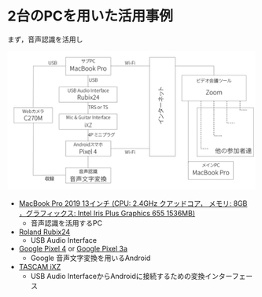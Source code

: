 # 2台のPCを用いた活用事例


まず，音声認識を活用し

![システム](https://github.com/DigitalNatureGroup/Remote_Voice_Recognition/blob/master/case/fig/Remote_Voice_Recognition-Using_2pc_ThetaAkihisa-JP.jpg)

- [MacBook Pro 2019 13インチ (CPU: 2.4GHz クアッドコア， メモリ: 8GB ，グラフィックス: Intel Iris Plus Graphics 655 1536MB)](https://support.apple.com/kb/SP795?viewlocale=ja_JP&locale=ja_JP)
  - 音声認識を活用するPC
- [Roland Rubix24](https://www.roland.com/jp/products/rubix24/)
  - USB Audio Interface
- [Google Pixel 4](https://store.google.com/jp/product/pixel_4) or [Google Pixel 3a](https://store.google.com/jp/product/pixel_3a)
  - Google 音声文字変換を用いるAndroid
- [TASCAM iXZ](https://tascam.jp/jp/product/ixz/top)
  - USB Audio InterfaceからAndroidに接続するための変換インターフェース
  
  
  
  
  
  
  
  
  
  
  
  
  
